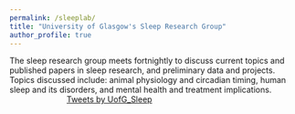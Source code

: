 ```yaml
---
permalink: /sleeplab/
title: "University of Glasgow's Sleep Research Group"
author_profile: true
---
```

The sleep research group meets fortnightly to discuss current topics and published papers in sleep research, and preliminary data and projects. Topics discussed include: animal physiology and circadian timing, human sleep and its disorders, and mental health and treatment implications.
<a class="twitter-timeline" img style="right; margin: 0px 0px 25px 100px;" data-width="300" data-height="400" data-theme="dark" href="https://twitter.com/UofG_Sleep?ref_src=twsrc%5Etfw">Tweets by UofG_Sleep</a> <script async src="https://platform.twitter.com/widgets.js" charset="utf-8"></script>


